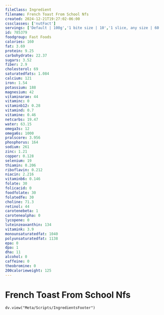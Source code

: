 ```yaml
---
fileClass: Ingredient
filename: French Toast From School Nfs
created: 2024-12-21T19:27:02-06:00
cssclasses: ['nutFact']
servings: ['Default | 100g','1 bite size | 10','1 slice, any size | 60']
id: 785379
foodgroup: Fast Foods
calories: 160
fat: 3.69
protein: 9.25
carbohydrate: 22.37
sugars: 3.52
fiber: 2.9
cholesterol: 69
saturatedfats: 1.084
calcium: 121
iron: 1.54
potassium: 188
magnesium: 42
vitaminarae: 44
vitaminc: 0
vitaminb12: 0.28
vitamind: 0.7
vitamine: 0.46
netcarbs: 19.47
water: 63.15
omega3s: 12
omega6s: 1000
pralscore: 3.956
phosphorus: 164
sodium: 261
zinc: 1.21
copper: 0.128
selenium: 19
thiamin: 0.206
riboflavin: 0.212
niacin: 2.216
vitaminb6: 0.146
folate: 30
folicacid: 0
foodfolate: 30
folatedfe: 30
choline: 71.3
retinol: 44
carotenebeta: 1
carotenealpha: 0
lycopene: 0
luteinzeaxanthin: 134
vitamink: 3.9
monounsaturatedfat: 1040
polyunsaturatedfat: 1138
epa: 0
dpa: 1
dha: 11
alcohol: 0
caffeine: 0
theobromine: 0
200calorieweight: 125
---
```


# French Toast From School Nfs

```dataviewjs
dv.view("Meta/Scripts/IngredientsFooter")
```